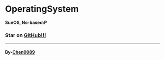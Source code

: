# <h1>OperatingSystem</h1>
<b>SunOS, No-based:P<b>

<h3>Star on <a href="github.com">GitHub!!!</a></h3>
<hr>
<h4>By-<a href="https://github.com/13381512347">Chen0089</a></h4>
